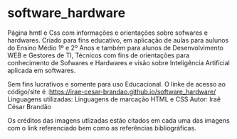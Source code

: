 # software_hardware
Página hmtl e Css com informações e orientações sobre sofwares e hardwares.
Criado para fins educativo, em aplicação de aulas para aulunos do Ensino Médio 1º e 2º Anos  e também para alunos de Desenvolvimento WEB e Gestores de TI, Técnicos com fins de orientações para conhecimento de Sofwares e Hardwares e visão sobre Inteligência Artificial aplicada em softwares. 

Sem fins lucrativos e somente para uso Educacional.
O linke de acesso ao código/site é :https://irae-cesar-brandao.github.io/software_hardware/
Linguagens utilizadas: Linguagens de marcação HTML e CSS 
Autor: Iraê César Brandão

Os créditos das imagens utlizadas estão citados em cada uma das imagens com o link referenciado bem como as referências bibliográficas.


